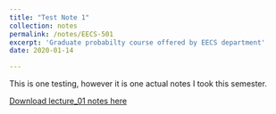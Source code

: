 ```yaml
---
title: "Test Note 1"
collection: notes
permalink: /notes/EECS-501
excerpt: 'Graduate probabilty course offered by EECS department'
date: 2020-01-14

---
```

This is one testing, however it is one actual notes I took this semester.

[Download lecture_01 notes here](http://yunj1e.github.io/files/eecs501_lecture_01.pdf)
